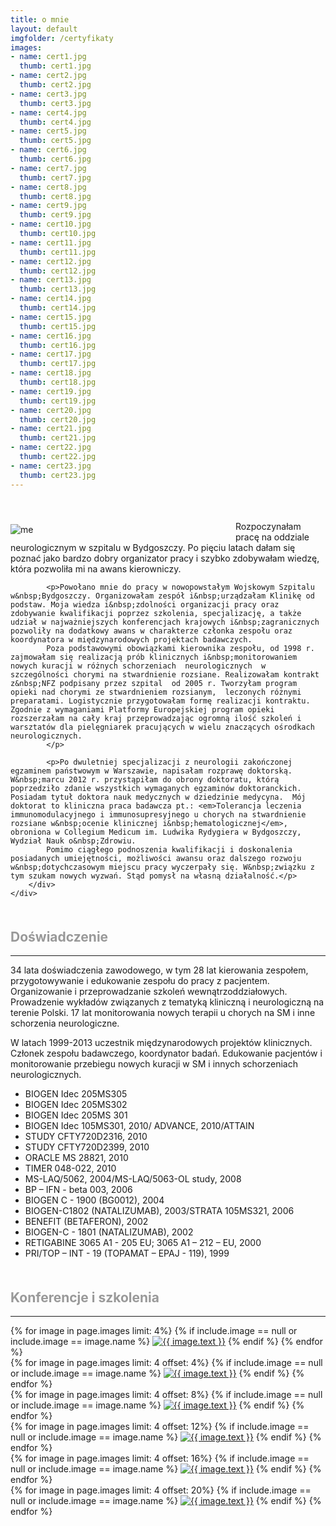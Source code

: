 ```yaml
---
title: o mnie
layout: default
imgfolder: /certyfikaty
images:
- name: cert1.jpg
  thumb: cert1.jpg
- name: cert2.jpg
  thumb: cert2.jpg
- name: cert3.jpg
  thumb: cert3.jpg
- name: cert4.jpg
  thumb: cert4.jpg
- name: cert5.jpg
  thumb: cert5.jpg
- name: cert6.jpg
  thumb: cert6.jpg
- name: cert7.jpg
  thumb: cert7.jpg
- name: cert8.jpg
  thumb: cert8.jpg
- name: cert9.jpg
  thumb: cert9.jpg
- name: cert10.jpg
  thumb: cert10.jpg
- name: cert11.jpg
  thumb: cert11.jpg
- name: cert12.jpg
  thumb: cert12.jpg
- name: cert13.jpg
  thumb: cert13.jpg
- name: cert14.jpg
  thumb: cert14.jpg
- name: cert15.jpg
  thumb: cert15.jpg
- name: cert16.jpg
  thumb: cert16.jpg
- name: cert17.jpg
  thumb: cert17.jpg
- name: cert18.jpg
  thumb: cert18.jpg
- name: cert19.jpg
  thumb: cert19.jpg
- name: cert20.jpg
  thumb: cert20.jpg
- name: cert21.jpg
  thumb: cert21.jpg
- name: cert22.jpg
  thumb: cert22.jpg
- name: cert23.jpg
  thumb: cert23.jpg
---
```


<script src="/js/jquery-1.11.0.min.js"></script>
<script src="/js/lightbox.min.js"></script>
<link href="/css/lightbox.css" rel="stylesheet" />

<div style="position: relative; margin-top: 50px">
    <div style="width: 330px; float: left; padding: 5px 30px 10px 0">
        <img src="/img/anna_pamula.jpg" alt="me"
            class="img-responsive">
    </div>
    <div style="float: none; width: auto; text-justify: newspaper">
        <div class="blurb" style="font-size: 14px">
            <p>Rozpoczynałam pracę na oddziale neurologicznym w szpitalu w&nbsp;Bydgoszczy. Po pięciu latach dałam się poznać jako bardzo dobry organizator pracy i&nbsp;szybko zdobywałam wiedzę, która pozwoliła mi na awans kierowniczy.
            </p>

            <p>Powołano mnie do pracy w nowopowstałym Wojskowym Szpitalu w&nbsp;Bydgoszczy. Organizowałam zespół i&nbsp;urządzałam Klinikę od podstaw. Moja wiedza i&nbsp;zdolności organizacji pracy oraz zdobywanie kwalifikacji poprzez szkolenia, specjalizację, a także udział w najważniejszych konferencjach krajowych i&nbsp;zagranicznych pozwoliły na dodatkowy awans w charakterze członka zespołu oraz koordynatora w międzynarodowych projektach badawczych.
            Poza podstawowymi obowiązkami kierownika zespołu, od 1998 r. zajmowałam się realizacją prób klinicznych i&nbsp;monitorowaniem nowych kuracji w różnych schorzeniach  neurologicznych  w szczególności chorymi na stwardnienie rozsiane. Realizowałam kontrakt z&nbsp;NFZ podpisany przez szpital  od 2005 r. Tworzyłam program opieki nad chorymi ze stwardnieniem rozsianym,  leczonych różnymi preparatami. Logistycznie przygotowałam formę realizacji kontraktu. Zgodnie z wymaganiami Platformy Europejskiej program opieki rozszerzałam na cały kraj przeprowadzając ogromną ilość szkoleń i warsztatów dla pielęgniarek pracujących w wielu znaczących ośrodkach neurologicznych.
            </p>
            
            <p>Po dwuletniej specjalizacji z neurologii zakończonej egzaminem państwowym w Warszawie, napisałam rozprawę doktorską. W&nbsp;marcu 2012 r. przystąpiłam do obrony doktoratu, którą poprzedziło zdanie wszystkich wymaganych egzaminów doktoranckich. Posiadam tytuł doktora nauk medycznych w dziedzinie medycyna.  Mój doktorat to kliniczna praca badawcza pt.: <em>Tolerancja leczenia immunomodulacyjnego i immunosupresyjnego u chorych na stwardnienie rozsiane w&nbsp;ocenie klinicznej i&nbsp;hematologicznej</em>, obroniona w Collegium Medicum im. Ludwika Rydygiera w Bydgoszczy, Wydział Nauk o&nbsp;Zdrowiu.
            Pomimo ciągłego podnoszenia kwalifikacji i doskonalenia posiadanych umiejętności, możliwości awansu oraz dalszego rozwoju w&nbsp;dotychczasowym miejscu pracy wyczerpały się. W&nbsp;związku z tym szukam nowych wyzwań. Stąd pomysł na własną działalność.</p>
        </div>
    </div>
</div>

<h2 style="color: #999999; margin-top: 50px">Doświadczenie</h2>
<hr>

<p>34 lata doświadczenia zawodowego, w tym 28 lat kierowania zespołem, przygotowywanie i edukowanie zespołu do pracy z&nbsp;pacjentem. Organizowanie i przeprowadzanie szkoleń wewnątrzoddziałowych. Prowadzenie wykładów związanych z&nbsp;tematyką kliniczną i  neurologiczną na terenie Polski. 17 lat  monitorowania nowych terapii u chorych na SM i inne schorzenia neurologiczne.</p>

<p>W latach 1999-2013 uczestnik międzynarodowych projektów klinicznych. Członek zespołu badawczego, koordynator badań. Edukowanie pacjentów i monitorowanie przebiegu nowych kuracji w SM i innych schorzeniach neurologicznych.</p>

<ul>
    <li>BIOGEN Idec 205MS305 </li>
    <li>BIOGEN Idec 205MS302</li>
    <li>BIOGEN Idec 205MS 301 </li>
    <li>BIOGEN Idec 105MS301, 2010/ ADVANCE, 2010/ATTAIN</li>
    <li>STUDY CFTY720D2316, 2010</li>
    <li>STUDY CFTY720D2399, 2010</li>
    <li>ORACLE MS 28821, 2010</li>
    <li>TIMER 048-022, 2010</li>
    <li>MS-LAQ/5062, 2004/MS-LAQ/5063-OL study, 2008 </li>
    <li>BP – IFN - beta 003, 2006</li>
    <li>BIOGEN C - 1900 (BG0012), 2004</li>
    <li>BIOGEN-C1802 (NATALIZUMAB), 2003/STRATA 105MS321, 2006 </li>
    <li>BENEFIT (BETAFERON), 2002</li>
    <li> BIOGEN-C - 1801 (NATALIZUMAB), 2002</li>
    <li>RETIGABINE 3065 A1 - 205 EU; 3065 A1 – 212 – EU, 2000</li>
    <li>PRI/TOP – INT - 19 (TOPAMAT – EPAJ - 119), 1999</li>
</ul>

<h2 style="color: #999999; margin-top: 50px">Konferencje i szkolenia</h2>
<hr>

<div id="images">
    <div class="row">
        {% for image in page.images limit: 4%}
        {% if include.image == null or include.image == image.name %}
        <a href="{{ page.imgfolder }}/{{ image.name }}" data-lightbox="1" title="{{ image.text }}"><img src="{{ page.imgfolder }}/{{ image.thumb }}" title="{{ image.text }}"></a>
        {% endif %}
        {% endfor %}
    </div>
    <div class="row">
        {% for image in page.images limit: 4 offset: 4%}
        {% if include.image == null or include.image == image.name %}
        <a href="{{ page.imgfolder }}/{{ image.name }}" data-lightbox="1" title="{{ image.text }}"><img src="{{ page.imgfolder }}/{{ image.thumb }}" title="{{ image.text }}"></a>
        {% endif %}
        {% endfor %}
    </div>
    <div class="row">
        {% for image in page.images limit: 4 offset: 8%}
        {% if include.image == null or include.image == image.name %}
        <a href="{{ page.imgfolder }}/{{ image.name }}" data-lightbox="1" title="{{ image.text }}"><img src="{{ page.imgfolder }}/{{ image.thumb }}" title="{{ image.text }}"></a>
        {% endif %}
        {% endfor %}
    </div>
    <div class="row">
        {% for image in page.images limit: 4 offset: 12%}
        {% if include.image == null or include.image == image.name %}
        <a href="{{ page.imgfolder }}/{{ image.name }}" data-lightbox="1" title="{{ image.text }}"><img src="{{ page.imgfolder }}/{{ image.thumb }}" title="{{ image.text }}"></a>
        {% endif %}
        {% endfor %}
    </div>
    <div class="row">
        {% for image in page.images limit: 4 offset: 16%}
        {% if include.image == null or include.image == image.name %}
        <a href="{{ page.imgfolder }}/{{ image.name }}" data-lightbox="1" title="{{ image.text }}"><img src="{{ page.imgfolder }}/{{ image.thumb }}" title="{{ image.text }}"></a>
        {% endif %}
        {% endfor %}
    </div>
    <div class="row">
        {% for image in page.images limit: 4 offset: 20%}
        {% if include.image == null or include.image == image.name %}
        <a href="{{ page.imgfolder }}/{{ image.name }}" data-lightbox="1" title="{{ image.text }}"><img src="{{ page.imgfolder }}/{{ image.thumb }}" title="{{ image.text }}"></a>
        {% endif %}
        {% endfor %}
    </div>
</div>
<!--
<div id="images">
    <div class="row">
        <img src="/certyfikaty/cert1.png" title="image 1" />
        <img src="/certyfikaty/cert2.png" title="image 2" />
        <img src="/certyfikaty/cert3.png" title="image 3" />
        <img src="/certyfikaty/cert4.png" title="image 4" />
    </div>
    <div class="row">
        <img src="/certyfikaty/cert5.png" title="image 5" />
        <img src="/certyfikaty/cert6.png" title="image 6" />
        <img src="/certyfikaty/cert7.png" title="image 7" />
        <img src="/certyfikaty/cert8.png" title="image 8" />
    </div>
    <div class="row">
        <img src="/certyfikaty/cert9.png" title="image 9" />
    </div>
</div>
-->
<div id="full"></div>
<p id="caption"></p>


